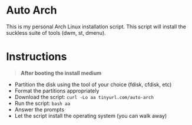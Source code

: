 # Auto Arch
This is my personal Arch Linux installation script. This script will install the suckless suite of tools (dwm, st, dmenu).

# Instructions
> **After booting the install medium**
- Partition the disk using the tool of your choice (fdisk, cfdisk, etc)
- Format the partitions appropriately
- Download the script: `curl -Lo aa tinyurl.com/auto-arch`
- Run the script: `bash aa`
- Answer the prompts
- Let the script install the operating system (you can walk away)
